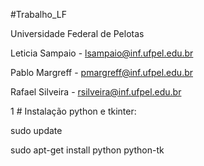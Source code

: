 #Trabalho_LF

Universidade Federal de Pelotas


Leticia Sampaio - lsampaio@inf.ufpel.edu.br

Pablo Margreff - pmargreff@inf.ufpel.edu.br

Rafael Silveira - rsilveira@inf.ufpel.edu.br

1 # Instalação python e tkinter:

sudo update

sudo apt-get install python python-tk
